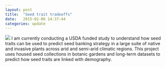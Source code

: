 ```yaml
---
layout: post
title:  "Seed trait tradeoffs"
date:   2015-02-06 14:37:44
categories: update
---
```


<img src="{{ site.baseurl }}/images/seeds.jpeg" class="fit image">
I am currently conducting a USDA funded study to understand how seed traits can be used to predict seed banking strategy in a large suite of native and invasive plants across arid and semi-arid climatic regions. This project uses housed seed collections in botanic gardens and long-term datasets to predict how seed traits are linked with demography.  
